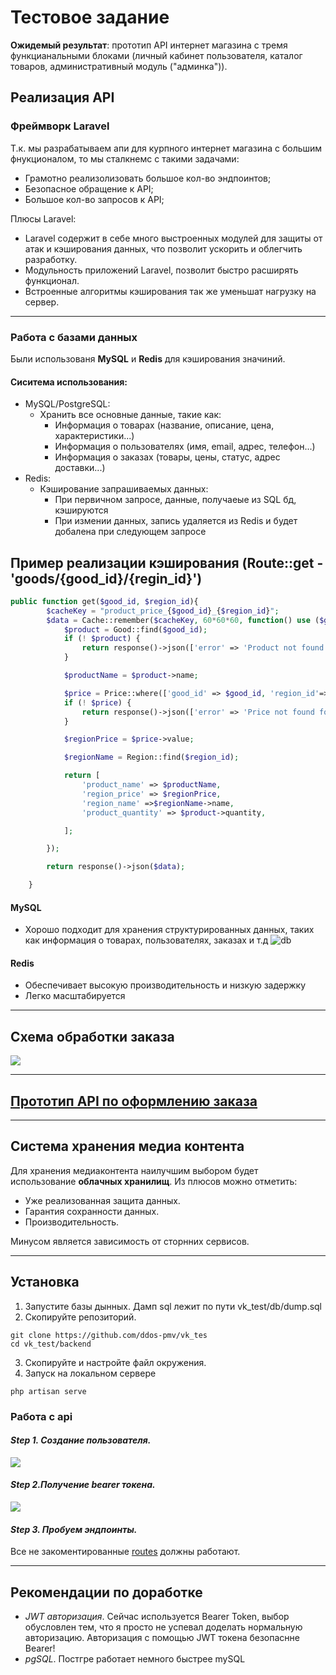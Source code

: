 # Тестовое задание
**Ожидемый результат**: прототип API интернет магазина с тремя функцианальными блоками (личный кабинет пользователя, каталог товаров, административный модуль ("админка")). 

## Реализация API
### Фреймворк Laravel
Т.к. мы разрабатываем апи для курпного интернет магазина с большим фнукционалом, то мы сталкнемс с такими задачами: 
- Грамотно реализолизовать большое кол-во эндпоинтов;
- Безопасное обращение к API;
- Большое кол-во запросов к API;

Плюсы Laravel:
- Laravel содержит в себе много выстроенных модулей для защиты от атак и кэширования данных, что позволит ускорить и облегчить разработку.
- Модульность приложений Laravel, позволит быстро расширять функционал.
- Встроенные алгоритмы кэширования так же уменьшат нагрузку на сервер.

____
### Работа с базами данных
Были использованя **MySQL** и **Redis** для кэширования значиний.
#### Сиситема использования:
- MySQL/PostgreSQL:
  - Хранить все основные данные, такие как:
    - Информация о товарах (название, описание, цена, характеристики...)
    - Информация о пользователях (имя, email, адрес, телефон...)
    - Информация о заказах (товары, цены, статус, адрес доставки...)
- Redis:
  - Кэширование запрашиваемых данных:
    - При первичном запросе, данные, получаеые из SQL бд, кэшируются
    - При измении данных, запись удаляется из Redis и будет добалена при следующем запросе

## Пример реализации кэширования (Route::get - 'goods/{good_id}/{regin_id}')
```php
public function get($good_id, $region_id){
        $cacheKey = "product_price_{$good_id}_{$region_id}";
        $data = Cache::remember($cacheKey, 60*60*60, function() use ($good_id, $region_id){
            $product = Good::find($good_id);
            if (! $product) {
                return response()->json(['error' => 'Product not found'], 404);
            }

            $productName = $product->name;

            $price = Price::where(['good_id' => $good_id, 'region_id'=>$region_id])->first();
            if (! $price) {
                return response()->json(['error' => 'Price not found for this region'], 404);
            }

            $regionPrice = $price->value;

            $regionName = Region::find($region_id);

            return [
                'product_name' => $productName,
                'region_price' => $regionPrice,
                'region_name' =>$regionName->name,
                'product_quantity' => $product->quantity,

            ];

        });

        return response()->json($data);

    }
```
#### MySQL
- Хорошо подходит для хранения структурированных данных, таких как информация о товарах, пользователях, заказах и т.д
  ![db](https://github.com/ddos-pmv/portfolio/blob/main/vk_test.png?raw=true)
#### Redis
- Обеспечивает высокую производительность и низкую задержку
- Легко масштабируется
____ 
## Схема обработки заказа
![](https://github.com/ddos-pmv/portfolio/blob/main/Sheme.png?raw=true)
____
## [Прототип API по оформлению заказа](./backend/orderPrototype/proto.php)
____
## Система хранения медиа контента
Для хранения медиаконтента наилучшим выбором будет использование **облачных хранилищ**.
Из плюсов можно отметить:
 - Уже реализованная защита данных.
 - Гарантия сохранности данных.
 - Производительность.

Минусом является зависимость от сторнних сервисов.
____
## Установка
1. Запустите базы дынных. Дамп sql лежит по пути vk_test/db/dump.sql
2. Скопируйте репозиторий.
```
git clone https://github.com/ddos-pmv/vk_tes
cd vk_test/backend
```
3. Скопируйте и настройте файл окружения.
4. Запуск на локальном сервере
```
php artisan serve
```

### Работа с api
#### *Step 1. Создание пользователя.*
![](https://github.com/ddos-pmv/portfolio/blob/main/Reg.png?raw=true)

#### *Step 2.Получение bearer токена.*
![](https://github.com/ddos-pmv/portfolio/blob/main/Bearer.png?raw=true)

#### *Step 3. Пробуем эндпоинты.*
Все не закоментированные [routes](./backend/routes/api.php) должны работают.

____



## Рекомендации по доработке
- *JWT авторизация*. Сейчас используется Bearer Token, выбор обусловлен тем, что я просто не успевал доделать нормальную авторизацию. Авторизация с помощью JWT токена безопаснне Bearer!
- *pgSQL*. Постгре работает немного быстрее mySQL
